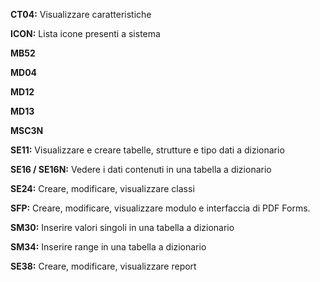 **CT04:** Visualizzare caratteristiche

**ICON:** Lista icone presenti a sistema

**MB52**

**MD04**

**MD12**

**MD13**

**MSC3N**

**SE11:** Visualizzare e creare tabelle, strutture e tipo dati a dizionario

**SE16 / SE16N:** Vedere i dati contenuti in una tabella a dizionario

**SE24:** Creare, modificare, visualizzare classi

**SFP:** Creare, modificare, visualizzare modulo e interfaccia di PDF Forms.

**SM30:** Inserire valori singoli in una tabella a dizionario

**SM34:** Inserire range in una tabella a dizionario

**SE38:** Creare, modificare, visualizzare report